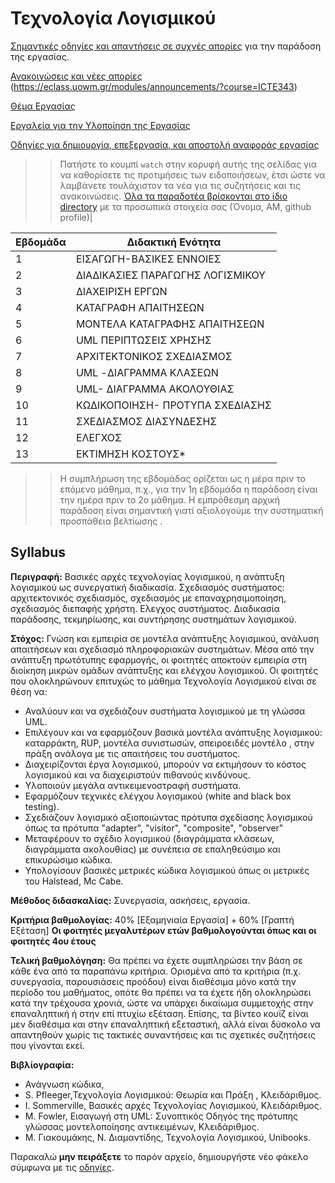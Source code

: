 # Τεχνολογία Λογισμικού 

[Σημαντικές οδηγίες και απαντήσεις σε συχνές απορίες](https://github.com/Technologia-Logismikou-UoWM/sw.github.io/blob/main/README.md) για την παράδοση της εργασίας.

[Ανακοινώσεις και νέες απορίες ](https://github.com/Technologia-Logismikou-UoWM/Ergasia-2023-24/discussions) (https://eclass.uowm.gr/modules/announcements/?course=ICTE343)

[Θέμα Εργασίας](https://github.com/Technologia-Logismikou-UoWM/sw.github.io/blob/main/dev/index.md)

[Εργαλεία για την Υλοποίηση της Εργασίας](https://github.com/Technologia-Logismikou-UoWM/sw.github.io/blob/main/tools/index.md)

[Οδηγίες για δημιουργία, επεξεργασία, και αποστολή αναφοράς εργασίας](https://github.com/Technologia-Logismikou-UoWM/sw.github.io/blob/main/guide/index.md)

>> Πατήστε το κουμπί `watch` στην κορυφή αυτής της σελίδας για να καθορίσετε τις προτιμήσεις των ειδοποιήσεων, έτσι ώστε να λαμβάνετε τουλάχιστον τα νέα για τις συζητήσεις και τις ανακοινώσεις.
>> [Όλα τα παραδοτέα βρίσκονται στο ίδιο directory](https://github.com/Technologia-Logismikou-UoWM/sw.github.io/blob/main/deliverables/index.md) με τα προσωπικά στοιχεία σας (Όνομα, ΑΜ, github profile)| 

| Εβδομάδα | Διδακτική Ενότητα|
| --- | --- |
| 1 | ΕΙΣΑΓΩΓΗ-ΒΑΣΙΚΕΣ ΕΝΝΟΙΕΣ | 
| 2 | ΔΙΑΔΙΚΑΣΙΕΣ ΠΑΡΑΓΩΓΗΣ ΛΟΓΙΣΜΙΚΟΥ | 
| 3 | ΔΙΑΧΕΙΡΙΣΗ ΕΡΓΩΝ |
| 4 | ΚΑΤΑΓΡΑΦΗ ΑΠΑΙΤΗΣΕΩΝ |
| 5 | ΜΟΝΤΕΛΑ ΚΑΤΑΓΡΑΦΗΣ ΑΠΑΙΤΗΣΕΩΝ |
| 6 | UML ΠΕΡΙΠΤΩΣΕΙΣ ΧΡΗΣΗΣ |
| 7 | ΑΡΧΙΤΕΚΤΟΝΙΚΟΣ ΣΧΕΔΙΑΣΜΟΣ |
| 8 | UML -ΔΙΑΓΡΑΜΜΑ ΚΛΑΣΕΩΝ  |
| 9 | UΜL- ΔΙΑΓΡΑΜΜΑ ΑΚΟΛΟΥΘΙΑΣ |
| 10 | ΚΩΔΙΚΟΠΟΙΗΣΗ- ΠΡΟΤΥΠΑ ΣΧΕΔΙΑΣΗΣ |
| 11 | ΣΧΕΔΙΑΣΜΟΣ ΔΙΑΣΥΝΔΕΣΗΣ |
| 12 | ΕΛΕΓΧΟΣ |
| 13 | ΕΚΤΙΜΗΣΗ ΚΟΣΤΟΥΣ* | 

>> Η συμπλήρωση της εβδομάδας ορίζεται ως η μέρα πριν το επόμενο μάθημα, π.χ., για την 1η εβδομάδα η παράδοση είναι την ημέρα πριν το 2ο μάθημα. Η εμπρόθεσμη αρχική παράδοση είναι σημαντική γιατί αξιολογούμε την συστηματική προσπάθεια βελτίωσης .

## Syllabus

**Περιγραφή:** Βασικές αρχές τεχνολογίας λογισμικού, η ανάπτυξη λογισμικού ως συνεργατική διαδικασία. Σχεδιασμός συστήματος: αρχιτεκτονικός σχεδιασμός, σχεδιασμός με επαναχρησιμοποίηση, σχεδιασμός διεπαφής χρήστη. Eλεγχος συστήματος. Διαδικασία παράδοσης, τεκμηρίωσης, και συντήρησης συστημάτων λογισμικού.



**Στόχος:** Γνώση και εμπειρία σε μοντέλα ανάπτυξης λογισμικού, ανάλυση απαιτήσεων και σχεδιασμό πληροφοριακών συστημάτων. Μέσα από την ανάπτυξη πρωτότυπης εφαρμογής, οι φοιτητές αποκτούν εμπειρία στη διοίκηση μικρών ομάδων ανάπτυξης και ελέγχου λογισμικού. Οι φοιτητές που ολοκληρώνουν επιτυχώς το μάθημα Τεχνολογία Λογισμικού είναι σε θέση να:

* Αναλύουν και να σχεδιάζουν συστήματα λογισμικού με τη γλώσσα UML.
* Επιλέγουν και να εφαρμόζουν βασικά μοντέλα ανάπτυξης λογισμικού: καταρράκτη, RUP, μοντέλα συνιστωσών, σπειροειδές μοντέλο , στην πράξη ανάλογα με τις απαιτήσεις του συστήματος. 
* Διαχειρίζονται έργα λογισμικού, μπορούν να εκτιμήσουν το κόστος λογισμικού και να διαχειριστούν πιθανούς κινδύνους.
* Υλοποιούν μεγάλα αντικειμενοστραφή συστήματα.
* Εφαρμόζουν τεχνικές ελέγχου λογισμικού (white and black box testing).
* Σχεδιάζουν λογισμικό αξιοποιώντας πρότυπα σχεδίασης λογισμικού όπως τα πρότυπα "adapter", "visitor", "composite", "observer"
* Μεταφέρουν το σχέδιο λογισμικού (διαγράμματα κλάσεων, διαγράμματα ακολουθίας) με συνέπεια σε επαληθεύσιμο και επικυρώσιμο κώδικα.
* Υπολογίσουν βασικές μετρικές κώδικα λογισμικού όπως οι μετρικές του Halstead, Mc Cabe.


**Μέθοδος διδασκαλίας:** Συνεργασία, ασκήσεις, εργασία.


**Κριτήρια βαθμολογίας:**  40% [Εξαμηνιαία Εργασία] + 60% [Γραπτή Εξέταση] **Οι φοιτητές μεγαλυτέρων ετών βαθμολογούνται όπως και οι φοιτητές 4ου έτους**

**Τελική βαθμολόγηση:** Θα πρέπει να έχετε συμπληρώσει την βάση σε κάθε ένα από τα παραπάνω κριτήρια. Ορισμένα από τα κριτήρια (π.χ. συνεργασία, παρουσιάσεις προόδου) είναι διαθέσιμα μόνο κατά την περίοδο του μαθήματος, οπότε θα πρέπει να τα έχετε ήδη ολοκληρώσει κατά την τρέχουσα χρονιά, ώστε να υπάρχει δικαίωμα συμμετοχής στην επαναληπτική ή στην επί πτυχίω εξέταση. Επίσης, τα βίντεο κουϊζ είναι μεν διαθέσιμα και στην επαναληπτική εξεταστική, αλλά είναι δύσκολο να απαντηθούν χωρίς τις τακτικές συναντήσεις και τις σχετικές συζητήσεις που γίνονται εκεί. 

**Βιβλίογραφία:** 
* Ανάγνωση κώδικα, 
* S. Pfleeger,Τεχνολογία Λογισμικού: Θεωρία και Πράξη , Κλειδάριθμος.
* Ι. Sommerville, Βασικές αρχές Τεχνολογίας Λογισμικού, Κλειδάριθμος.
* Μ. Fowler, Εισαγωγή στη UML: Συνοπτικός Οδηγός της πρότυπης γλώσσας μοντελοποίησης αντικειμένων, Κλειδάριθμος.
* Μ. Γιακουμάκης, Ν. Διαμαντίδης, Τεχνολογία Λογισμικού, Unibooks.



Παρακαλώ **μην πειράξετε** το παρόν αρχείο, δημιουργήστε νέο φάκελο σύμφωνα με τις [οδηγίες](https://github.com/Technologia-Logismikou-UoWM/sw.github.io/blob/main/submit/index.md).
